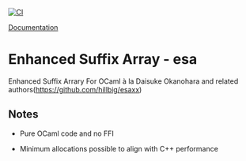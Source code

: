 [![CI](https://github.com/gborough/esa/actions/workflows/ci.yml/badge.svg)](https://github.com/gborough/esa/actions/workflows/ci.yml)

[Documentation](https://gborough.github.io/esa/esa)

# Enhanced Suffix Array - esa

Enhanced Suffix Arrary For OCaml à la Daisuke Okanohara and related authors(https://github.com/hillbig/esaxx)

## Notes

- Pure OCaml code and no FFI

- Minimum allocations possible to align with C++ performance

